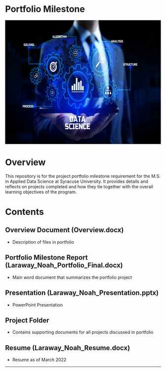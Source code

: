 # Portfolio Milestone

<p align="center">
<img width="900" height="400" src="Images/data_science.png">
</p>

# Overview
This repository is for the project portfolio milestone requirement for the M.S. in Applied Data Science at Syracuse University. It provides details and reflects on projects completed and how they tie together with the overall learning objectives of the program. 

# Contents
## Overview Document (Overview.docx)
- Description of files in portfolio
## Portfolio Milestone Report (Laraway_Noah_Portfolio_Final.docx) 
- Main word document that summarizes the portfolio project
## Presentation (Laraway_Noah_Presentation.pptx)
- PowerPoint Presentation
## Project Folder
- Contains supporting documents for all projects discussed in portfolio
## Resume (Laraway_Noah_Resume.docx)
- Resume as of March 2022
---



 


